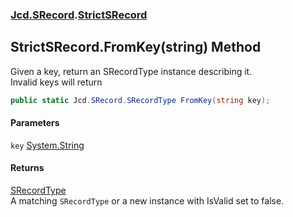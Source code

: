 ### [Jcd.SRecord](Jcd.SRecord.md 'Jcd.SRecord').[StrictSRecord](Jcd.SRecord.StrictSRecord.md 'Jcd.SRecord.StrictSRecord')

## StrictSRecord.FromKey(string) Method

Given a key, return an SRecordType instance describing it.  
Invalid keys will return

```csharp
public static Jcd.SRecord.SRecordType FromKey(string key);
```
#### Parameters

<a name='Jcd.SRecord.StrictSRecord.FromKey(string).key'></a>

`key` [System.String](https://docs.microsoft.com/en-us/dotnet/api/System.String 'System.String')

#### Returns
[SRecordType](Jcd.SRecord.SRecordType.md 'Jcd.SRecord.SRecordType')  
A matching `SRecordType` or a new instance with IsValid set to false.